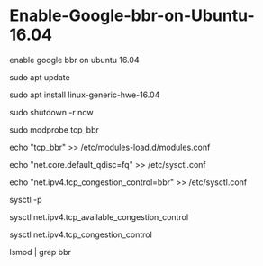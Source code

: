 # Enable-Google-bbr-on-Ubuntu-16.04
enable google bbr on ubuntu 16.04

sudo apt update

sudo apt install linux-generic-hwe-16.04

sudo shutdown -r now

sudo modprobe tcp_bbr

echo "tcp_bbr" >> /etc/modules-load.d/modules.conf

echo "net.core.default_qdisc=fq" >> /etc/sysctl.conf

echo "net.ipv4.tcp_congestion_control=bbr" >> /etc/sysctl.conf

sysctl -p

sysctl net.ipv4.tcp_available_congestion_control

sysctl net.ipv4.tcp_congestion_control

lsmod | grep bbr
